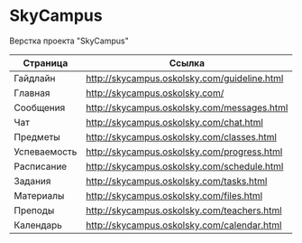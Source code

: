 SkyCampus
========

Верстка проекта "SkyCampus"

| Страница                      | Ссылка                                         |
|-------------------------------|------------------------------------------------|
| Гайдлайн                      | http://skycampus.oskolsky.com/guideline.html   |
| Главная                       | http://skycampus.oskolsky.com/                 |
| Сообщения                     | http://skycampus.oskolsky.com/messages.html    |
| Чат                           | http://skycampus.oskolsky.com/chat.html        |
| Предметы                      | http://skycampus.oskolsky.com/classes.html     |
| Успеваемость                  | http://skycampus.oskolsky.com/progress.html    |
| Расписание                    | http://skycampus.oskolsky.com/schedule.html    |
| Задания                       | http://skycampus.oskolsky.com/tasks.html       |
| Материалы                     | http://skycampus.oskolsky.com/files.html       |
| Преподы                       | http://skycampus.oskolsky.com/teachers.html    |
| Календарь                     | http://skycampus.oskolsky.com/calendar.html    |